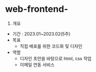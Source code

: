 # web-frontend-

1. 개요
- 기간 : 2023.01~2023.02(5주) 
- 목표 
	- 직접 배포를 위한 코드화 및 디자인
- 역할
	- 디자인 초안을 바탕으로 html, css 작업
	- 이메일 연동 서비스

